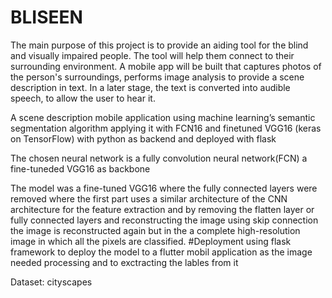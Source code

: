 # BLISEEN 
The main purpose of this project is to provide an aiding tool for the blind and visually impaired people. The tool will help them connect to their surrounding environment. A mobile app will be built that captures photos of the person's surroundings, performs image analysis to provide a scene description in text. In a later stage, the text is converted into audible speech, to allow the user to hear it.

 A scene description mobile application using machine learning’s semantic segmentation algorithm applying it with FCN16 and finetuned VGG16 (keras on TensorFlow) with python as backend and deployed with flask
 
The chosen neural network is a fully convolution neural network(FCN) a fine-tuneded VGG16 as backbone
 
The model was a fine-tuned VGG16 where the fully connected layers were removed where the first part uses a similar architecture of the CNN architecture for the feature extraction and by removing the flatten layer or fully connected layers and reconstructing the image using skip connection the image is reconstructed again but in the a complete high-resolution image in which all the pixels are classified.
#Deployment
using flask framework to deploy the model to a flutter mobil application as the image needed processing and to exctracting the lables from it 

Dataset: cityscapes
